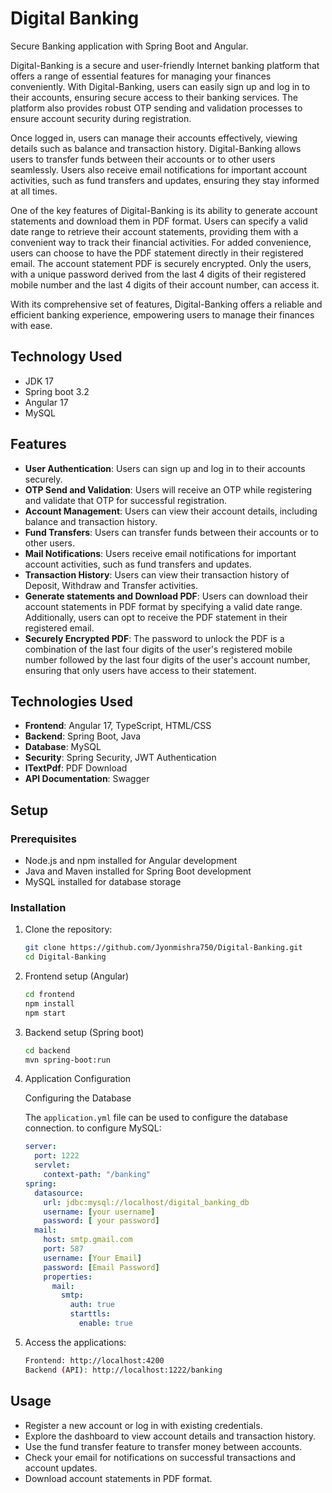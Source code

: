 # Digital Banking

Secure Banking application with Spring Boot and Angular.

Digital-Banking is a secure and user-friendly Internet banking platform that offers a range of essential features for managing your finances conveniently. With Digital-Banking, users can easily sign up and log in to their accounts, ensuring secure access to their banking services. The platform also provides robust OTP sending and validation processes to ensure account security during registration.

Once logged in, users can manage their accounts effectively, viewing details such as balance and transaction history. Digital-Banking allows users to transfer funds between their accounts or to other users seamlessly. Users also receive email notifications for important account activities, such as fund transfers and updates, ensuring they stay informed at all times.

One of the key features of Digital-Banking is its ability to generate account statements and download them in PDF format. Users can specify a valid date range to retrieve their account statements, providing them with a convenient way to track their financial activities. For added convenience, users can choose to have the PDF statement directly in their registered email. The account statement PDF is securely encrypted. Only the users, with a unique password derived from the last 4 digits of their registered mobile number and the last 4 digits of their account number, can access it.

With its comprehensive set of features, Digital-Banking offers a reliable and efficient banking experience, empowering users to manage their finances with ease.

## Technology Used
- JDK 17
- Spring boot 3.2
- Angular 17
- MySQL

## Features

- **User Authentication**: Users can sign up and log in to their accounts securely.
- **OTP Send and Validation**: Users will receive an OTP while registering and validate that OTP for successful registration.
- **Account Management**: Users can view their account details, including balance and transaction history.
- **Fund Transfers**: Users can transfer funds between their accounts or to other users.
- **Mail Notifications**: Users receive email notifications for important account activities, such as fund transfers and updates.
- **Transaction History**: Users can view their transaction history of Deposit, Withdraw and Transfer activities.
- **Generate statements and Download PDF**: Users can download their account statements in PDF format by specifying a valid date range. Additionally, users can opt to receive the PDF statement in their registered email.
- **Securely Encrypted PDF**: The password to unlock the PDF is a combination of the last four digits of the user's registered mobile number followed by the last four digits of the user's account number, ensuring that only users have access to their statement.

## Technologies Used

- **Frontend**: Angular 17, TypeScript, HTML/CSS
- **Backend**: Spring Boot, Java
- **Database**: MySQL
- **Security**: Spring Security, JWT Authentication
- **ITextPdf**: PDF Download
- **API Documentation**: Swagger

## Setup

### Prerequisites

- Node.js and npm installed for Angular development
- Java and Maven installed for Spring Boot development
- MySQL installed for database storage

### Installation

1. Clone the repository:

   ```sh
   git clone https://github.com/Jyonmishra750/Digital-Banking.git
   cd Digital-Banking
2. Frontend setup (Angular)

   ```sh
   cd frontend
   npm install
   npm start

3. Backend setup (Spring boot)

   ```sh
   cd backend
   mvn spring-boot:run

4. Application Configuration

   Configuring the Database

   The `application.yml` file can be used to configure the database connection. to configure MySQL:

   ```yaml
   server:
     port: 1222
     servlet:
       context-path: "/banking"
   spring:
     datasource:
       url: jdbc:mysql://localhost/digital_banking_db
       username: [your username]
       password: [ your password]
     mail:
       host: smtp.gmail.com
       port: 587
       username: [Your Email]
       password: [Email Password]
       properties:
         mail:
           smtp:
             auth: true
             starttls:
               enable: true


4. Access the applications:
   
   ```sh
   Frontend: http://localhost:4200
   Backend (API): http://localhost:1222/banking

## Usage
- Register a new account or log in with existing credentials.
- Explore the dashboard to view account details and transaction history.
- Use the fund transfer feature to transfer money between accounts.
- Check your email for notifications on successful transactions and account updates.
- Download account statements in PDF format.
